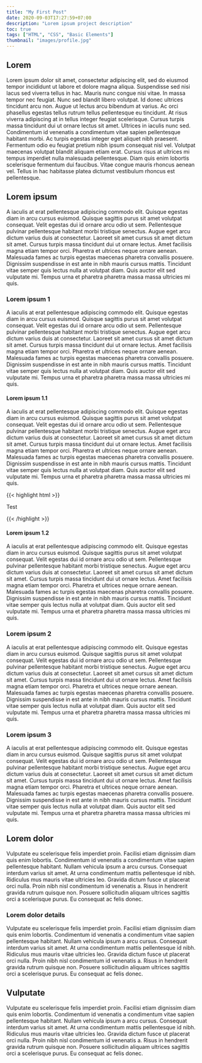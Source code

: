 ```yaml
---
title: "My First Post"
date: 2020-09-03T17:27:59+07:00
description: "Lorem ipsum project description"
toc: true
tags: ["HTML", "CSS", "Basic Elements"]
thumbnail: "images/profile.jpg"
---
```


## Lorem

Lorem ipsum dolor sit amet, consectetur adipiscing elit, sed do eiusmod tempor incididunt ut labore et dolore magna aliqua. Suspendisse sed nisi lacus sed viverra tellus in hac. Mauris nunc congue nisi vitae. In massa tempor nec feugiat. Nunc sed blandit libero volutpat. Id donec ultrices tincidunt arcu non. Augue ut lectus arcu bibendum at varius. Ac orci phasellus egestas tellus rutrum tellus pellentesque eu tincidunt. At risus viverra adipiscing at in tellus integer feugiat scelerisque. Cursus turpis massa tincidunt dui ut ornare lectus sit amet. Ultrices in iaculis nunc sed. Condimentum id venenatis a condimentum vitae sapien pellentesque habitant morbi. Ac turpis egestas integer eget aliquet nibh praesent. Fermentum odio eu feugiat pretium nibh ipsum consequat nisl vel. Volutpat maecenas volutpat blandit aliquam etiam erat. Cursus risus at ultrices mi tempus imperdiet nulla malesuada pellentesque. Diam quis enim lobortis scelerisque fermentum dui faucibus. Vitae congue mauris rhoncus aenean vel. Tellus in hac habitasse platea dictumst vestibulum rhoncus est pellentesque.

## Lorem ipsum

A iaculis at erat pellentesque adipiscing commodo elit. Quisque egestas diam in arcu cursus euismod. Quisque sagittis purus sit amet volutpat consequat. Velit egestas dui id ornare arcu odio ut sem. Pellentesque pulvinar pellentesque habitant morbi tristique senectus. Augue eget arcu dictum varius duis at consectetur. Laoreet sit amet cursus sit amet dictum sit amet. Cursus turpis massa tincidunt dui ut ornare lectus. Amet facilisis magna etiam tempor orci. Pharetra et ultrices neque ornare aenean. Malesuada fames ac turpis egestas maecenas pharetra convallis posuere. Dignissim suspendisse in est ante in nibh mauris cursus mattis. Tincidunt vitae semper quis lectus nulla at volutpat diam. Quis auctor elit sed vulputate mi. Tempus urna et pharetra pharetra massa massa ultricies mi quis.

### Lorem ipsum 1

A iaculis at erat pellentesque adipiscing commodo elit. Quisque egestas diam in arcu cursus euismod. Quisque sagittis purus sit amet volutpat consequat. Velit egestas dui id ornare arcu odio ut sem. Pellentesque pulvinar pellentesque habitant morbi tristique senectus. Augue eget arcu dictum varius duis at consectetur. Laoreet sit amet cursus sit amet dictum sit amet. Cursus turpis massa tincidunt dui ut ornare lectus. Amet facilisis magna etiam tempor orci. Pharetra et ultrices neque ornare aenean. Malesuada fames ac turpis egestas maecenas pharetra convallis posuere. Dignissim suspendisse in est ante in nibh mauris cursus mattis. Tincidunt vitae semper quis lectus nulla at volutpat diam. Quis auctor elit sed vulputate mi. Tempus urna et pharetra pharetra massa massa ultricies mi quis.

#### Lorem ipsum 1.1

A iaculis at erat pellentesque adipiscing commodo elit. Quisque egestas diam in arcu cursus euismod. Quisque sagittis purus sit amet volutpat consequat. Velit egestas dui id ornare arcu odio ut sem. Pellentesque pulvinar pellentesque habitant morbi tristique senectus. Augue eget arcu dictum varius duis at consectetur. Laoreet sit amet cursus sit amet dictum sit amet. Cursus turpis massa tincidunt dui ut ornare lectus. Amet facilisis magna etiam tempor orci. Pharetra et ultrices neque ornare aenean. Malesuada fames ac turpis egestas maecenas pharetra convallis posuere. Dignissim suspendisse in est ante in nibh mauris cursus mattis. Tincidunt vitae semper quis lectus nulla at volutpat diam. Quis auctor elit sed vulputate mi. Tempus urna et pharetra pharetra massa massa ultricies mi quis.


{{< highlight html >}}
<!DOCTYPE html>
<html lang="en">
<head>
  <meta charset="UTF-8">
  <title>Example HTML5 Document</title>
</head>
<body>
  <p>Test</p>
</body>
</html>
{{< /highlight >}}


#### Lorem ipsum 1.2

A iaculis at erat pellentesque adipiscing commodo elit. Quisque egestas diam in arcu cursus euismod. Quisque sagittis purus sit amet volutpat consequat. Velit egestas dui id ornare arcu odio ut sem. Pellentesque pulvinar pellentesque habitant morbi tristique senectus. Augue eget arcu dictum varius duis at consectetur. Laoreet sit amet cursus sit amet dictum sit amet. Cursus turpis massa tincidunt dui ut ornare lectus. Amet facilisis magna etiam tempor orci. Pharetra et ultrices neque ornare aenean. Malesuada fames ac turpis egestas maecenas pharetra convallis posuere. Dignissim suspendisse in est ante in nibh mauris cursus mattis. Tincidunt vitae semper quis lectus nulla at volutpat diam. Quis auctor elit sed vulputate mi. Tempus urna et pharetra pharetra massa massa ultricies mi quis.



### Lorem ipsum 2

A iaculis at erat pellentesque adipiscing commodo elit. Quisque egestas diam in arcu cursus euismod. Quisque sagittis purus sit amet volutpat consequat. Velit egestas dui id ornare arcu odio ut sem. Pellentesque pulvinar pellentesque habitant morbi tristique senectus. Augue eget arcu dictum varius duis at consectetur. Laoreet sit amet cursus sit amet dictum sit amet. Cursus turpis massa tincidunt dui ut ornare lectus. Amet facilisis magna etiam tempor orci. Pharetra et ultrices neque ornare aenean. Malesuada fames ac turpis egestas maecenas pharetra convallis posuere. Dignissim suspendisse in est ante in nibh mauris cursus mattis. Tincidunt vitae semper quis lectus nulla at volutpat diam. Quis auctor elit sed vulputate mi. Tempus urna et pharetra pharetra massa massa ultricies mi quis.


### Lorem ipsum 3

A iaculis at erat pellentesque adipiscing commodo elit. Quisque egestas diam in arcu cursus euismod. Quisque sagittis purus sit amet volutpat consequat. Velit egestas dui id ornare arcu odio ut sem. Pellentesque pulvinar pellentesque habitant morbi tristique senectus. Augue eget arcu dictum varius duis at consectetur. Laoreet sit amet cursus sit amet dictum sit amet. Cursus turpis massa tincidunt dui ut ornare lectus. Amet facilisis magna etiam tempor orci. Pharetra et ultrices neque ornare aenean. Malesuada fames ac turpis egestas maecenas pharetra convallis posuere. Dignissim suspendisse in est ante in nibh mauris cursus mattis. Tincidunt vitae semper quis lectus nulla at volutpat diam. Quis auctor elit sed vulputate mi. Tempus urna et pharetra pharetra massa massa ultricies mi quis.


## Lorem dolor

Vulputate eu scelerisque felis imperdiet proin. Facilisi etiam dignissim diam quis enim lobortis. Condimentum id venenatis a condimentum vitae sapien pellentesque habitant. Nullam vehicula ipsum a arcu cursus. Consequat interdum varius sit amet. At urna condimentum mattis pellentesque id nibh. Ridiculus mus mauris vitae ultricies leo. Gravida dictum fusce ut placerat orci nulla. Proin nibh nisl condimentum id venenatis a. Risus in hendrerit gravida rutrum quisque non. Posuere sollicitudin aliquam ultrices sagittis orci a scelerisque purus. Eu consequat ac felis donec.


### Lorem dolor details

Vulputate eu scelerisque felis imperdiet proin. Facilisi etiam dignissim diam quis enim lobortis. Condimentum id venenatis a condimentum vitae sapien pellentesque habitant. Nullam vehicula ipsum a arcu cursus. Consequat interdum varius sit amet. At urna condimentum mattis pellentesque id nibh. Ridiculus mus mauris vitae ultricies leo. Gravida dictum fusce ut placerat orci nulla. Proin nibh nisl condimentum id venenatis a. Risus in hendrerit gravida rutrum quisque non. Posuere sollicitudin aliquam ultrices sagittis orci a scelerisque purus. Eu consequat ac felis donec.


## Vulputate

Vulputate eu scelerisque felis imperdiet proin. Facilisi etiam dignissim diam quis enim lobortis. Condimentum id venenatis a condimentum vitae sapien pellentesque habitant. Nullam vehicula ipsum a arcu cursus. Consequat interdum varius sit amet. At urna condimentum mattis pellentesque id nibh. Ridiculus mus mauris vitae ultricies leo. Gravida dictum fusce ut placerat orci nulla. Proin nibh nisl condimentum id venenatis a. Risus in hendrerit gravida rutrum quisque non. Posuere sollicitudin aliquam ultrices sagittis orci a scelerisque purus. Eu consequat ac felis donec.